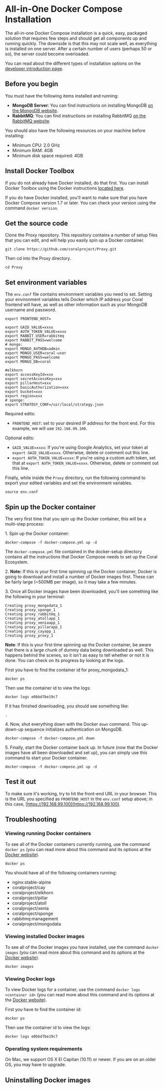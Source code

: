 # All-in-One Docker Compose Installation

The all-in-one Docker Compose installation is a quick, easy, packaged solution that requires few steps and should get all components up and running quickly. The downside is that this may not scale well, as everything is installed on one server. After a certain number of users (perhaps 50 or so), the server could become overloaded.

You can read about the different types of installation options on the [developer introduction page](introduction.md).

## Before you begin

You must have the following items installed and running:

* **MongoDB Server**: You can find instructions on installing MongoDB [on the MongoDB website](https://docs.mongodb.com/getting-started/shell/).
* **RabbitMQ**: You can find instructions on installing RabbitMQ [on the RabbitMQ website](https://www.rabbitmq.com/download.html).

You should also have the following resources on your machine before installing:

* Minimum CPU: 2.0 GHz
* Minimum RAM: 4GB
* Minimum disk space required: 4GB

## Install Docker Toolbox

If you do not already have Docker installed, do that first. You can install Docker Toolbox using the Docker instructions [located here](https://docs.docker.com/).

If you do have Docker installed, you'll want to make sure that you have Docker Compose version 1.7 or later. You can check your version using the command `docker version`.

## Get the source code

Clone the Proxy repository. This repository contains a number of setup files that you can edit, and will help you easily spin up a Docker container.
```
git clone https://github.com/coralproject/Proxy.git
```
Then cd into the Proxy directory.
```
cd Proxy
```

## Set environment variables

The `env.conf` file contains environment variables you need to set. Setting your environment variables tells Docker which IP address your Coral frontend will have, as well as other information such as your MongoDB username and password.

```
export FRONTEND_HOST=

export GAID_VALUE=xxxx
export AUTH_TOKEN_VALUE=xxxx
export RABBIT_USER=rabbitmq
export RABBIT_PASS=welcome
# mongo:
export MONGO_AUTHDB=admin
export MONGO_USER=coral-user
export MONGO_PASS=welcome
export MONGO_DB=coral

#elkhorn
export accessKeyId=xxx
export secretAccessKey=xxx
export pillarHost=xxx
export basicAuthorization=xxx
export bucket=xxx
export region=xxx
# sponge:
export STRATEGY_CONF=/usr/local/strategy.json
```

Required edits:

* `FRONTEND_HOST`: set to your desired IP address for the front end. For this example, we will use `192.168.99.100`.

Optional edits:

* `GAID_VALUE=xxxx`: If you're using Google Analytics, set your token at `export GAID_VALUE=xxxx`. Otherwise, delete or comment out this line.
* `export AUTH_TOKEN_VALUE=xxxx`: If you're using a custom auth token, set that at `export AUTH_TOKEN_VALUE=xxxx`. Otherwise, delete or comment out this line.

Finally, while inside the `Proxy` directory, run the following command to export your edited variables and set the environment variables.
```
source env.conf
```

## Spin up the Docker container

The very first time that you spin up the Docker container, this will be a multi-step process:

1\. Spin up the Docker container:
```
docker-compose -f docker-compose.yml up -d
```
The `docker-compose.yml` file contained in the docker-setup directory contains all the instructions that Docker Compose needs to set up the Coral Ecosystem.

2\. **Note:** If this is your first time spinning up the Docker container, Docker is going to download and install a number of Docker images first. These can be fairly large (~500MB per image), so it may take a few minutes.

3\. Once all Docker images have been downloaded, you'll see something like the following in your terminal:
```
Creating proxy_mongodata_1
Creating proxy_sponge_1
Creating proxy_rabbitmq_1
Creating proxy_atollapp_1
Creating proxy_xeniaapp_1
Creating proxy_pillarapp_1
Creating proxy_cayapp_1
Creating proxy_proxy_1
```

**Note**: If this is your first time spinning up the Docker container, be aware that there is a large chunk of dummy data being downloaded as well. This happens behind the scenes, so it isn't as easy to tell whether or not it is done. You can check on its progress by looking at the logs.

First you have to find the container id for proxy_mongodata_1:
```
docker ps
```

Then use the container id to view the logs:
```
docker logs e0bbd7be19c7
```

If it has finished downloading, you should see something like:
```
.
```

4\. Now, shut everything down with the Docker `down` command. This up-down-up sequence initializes authentication on MongoDB.
```
docker-compose -f docker-compose.yml down
```

5\. Finally, start the Docker container back up. In future (now that the Docker images have all been downloaded and set up), you can simply use this command to start your Docker container.
```
docker-compose -f docker-compose.yml up -d
```


## Test it out

To make sure it's working, try to hit the front-end URL in your browser. This is the URL you specified as `FRONTEND_HOST` in the `env.conf` setup above; in this case, [https://192.168.99.100](https://192.168.99.100).

## Troubleshooting

### Viewing running Docker containers
To see all of the Docker containers currently running, use the command `docker ps` (you can read more about this command and its options at the [Docker website](https://docs.docker.com/engine/reference/commandline/ps/)).
```
docker ps
```
You should have all of the following containers running:

* nginx:stable-alpine
* coralproject/cay
* coralproject/elkhorn
* coralproject/pillar
* coralproject/atoll
* coralproject/xenia
* coralproject/sponge
* rabbitmq:management
* coralproject/mongodata

### Viewing installed Docker images
To see all of the Docker images you have installed, use the command `docker images` (you can read more about this command and its options at the [Docker website](https://docs.docker.com/engine/reference/commandline/images/)).
```
docker images
```

### Viewing Docker logs
To view Docker logs for a container, use the command `docker logs <container id>` (you can read more about this command and its options at the [Docker website](https://docs.docker.com/engine/reference/commandline/logs/)).

First you have to find the container id:
```
docker ps
```

Then use the container id to view the logs:
```
docker logs e0bbd7be19c7
```

### Operating system requirements
On Mac, we support OS X El Capitan (10.11) or newer. If you are on an older OS, you may have to upgrade.

## Uninstalling Docker images
